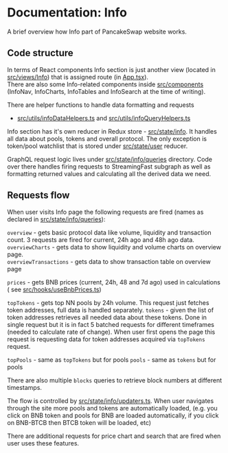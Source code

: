 # Documentation: Info

A brief overview how Info part of PancakeSwap website works.

## Code structure

In terms of React components Info section is just another view (located in [src/views/Info](../src/views/Info)) that is
assigned route (in [App.tsx](../src/App.tsx)).  
There are also some Info-related components inside [src/components](../src/components) (InfoNav, InfoCharts, InfoTables
and InfoSearch at the time of writing).

There are helper functions to handle data formatting and requests
- [src/utils/infoDataHelpers.ts](../src/web3/utils/infoDataHelpers.ts)
and [src/utils/infoQueryHelpers.ts](../src/web3/utils/infoQueryHelpers.ts)

Info section has it's own reducer in Redux store - [src/state/info](../src/state/info). It handles all data about pools,
tokens and overall protocol. The only exception is token/pool watchlist that is stored
under [src/state/user](../src/state/user) reducer.

GraphQL request logic lives under [src/state/info/queries](../src/state/info/queries) directory. Code over there handles
firing requests to StreamingFast subgraph as well as formatting returned values and calculating all the derived data we
need.

## Requests flow

When user visits Info page the following requests are fired (names as declared
in [src/state/info/queries](../src/state/info/queries)):

`overview` - gets basic protocol data like volume, liquidity and transaction count. 3 requests are fired for current,
24h ago and 48h ago data.  
`overviewCharts` - gets data to show liquidity and volume charts on overview page.  
`overviewTransactions` - gets data to show transaction table on overview page

`prices` - gets BNB prices (current, 24h, 48 and 7d ago) used in calculations (
see [src/hooks/useBnbPrices.ts](../src/hooks/useBnbPrices.ts))

`topTokens` - gets top NN pools by 24h volume. This request just fetches token addresses, full data is handled
separately.
`tokens` - given the list of token addresses retrieves all needed data about these tokens. Done in single request but it
is in fact 5 batched requests for different timeframes (needed to calculate rate of change). When user first opens the
page this request is requesting data for token addresses acquired via `topTokens` request.

`topPools` - same as `topTokens` but for pools
`pools` - same as `tokens` but for pools

There are also multiple `blocks` queries to retrieve block numbers at different timestamps.

The flow is controlled by [src/state/info/updaters.ts](../src/state/info/updaters.ts). When user navigates through the
site more pools and tokens are automatically loaded, (e.g. you click on BNB token and pools for BNB are loaded
automatically, if you click on BNB-BTCB then BTCB token will be loaded, etc)

There are additional requests for price chart and search that are fired when user uses these features.
